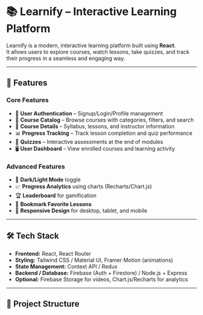 # 📚 Learnify – Interactive Learning Platform

Learnify is a modern, interactive learning platform built using **React**.  
It allows users to explore courses, watch lessons, take quizzes, and track their progress in a seamless and engaging way.  

---

## 🚀 Features

### Core Features
- 🔐 **User Authentication** – Signup/Login/Profile management  
- 📖 **Course Catalog** – Browse courses with categories, filters, and search  
- 🎥 **Course Details** – Syllabus, lessons, and instructor information  
- 📊 **Progress Tracking** – Track lesson completion and quiz performance  
- 📝 **Quizzes** – Interactive assessments at the end of modules  
- 🖥️ **User Dashboard** – View enrolled courses and learning activity  

### Advanced Features
- 🌙 **Dark/Light Mode** toggle  
- 📈 **Progress Analytics** using charts (Recharts/Chart.js)  
- 🏆 **Leaderboard** for gamification  
- 🔖 **Bookmark Favorite Lessons**  
- 📱 **Responsive Design** for desktop, tablet, and mobile  

---

## 🛠️ Tech Stack
- **Frontend:** React, React Router  
- **Styling:** Tailwind CSS / Material UI, Framer Motion (animations)  
- **State Management:** Context API / Redux  
- **Backend / Database:** Firebase (Auth + Firestore) / Node.js + Express  
- **Optional:** Firebase Storage for videos, Chart.js/Recharts for analytics  

---



## 📂 Project Structure
